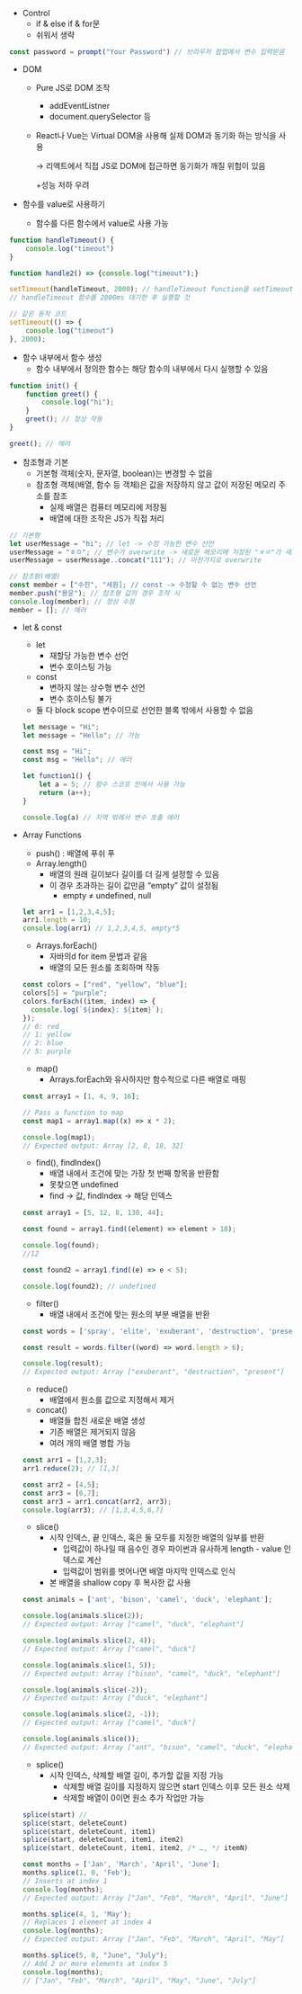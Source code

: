 - Control
    - if & else if & for문
    - 쉬워서 생략

```jsx
const password = prompt("Your Password") // 브라우저 팝업에서 변수 입력받음
```

- DOM
    - Pure JS로 DOM 조작
        - addEventListner
        - document.querySelector 등
    - React나 Vue는 Virtual DOM을 사용해 실제 DOM과 동기화 하는 방식을 사용
        
        → 리액트에서 직접 JS로 DOM에 접근하면 동기화가 깨질 위험이 있음
        
        +성능 저하 우려
        
- 함수를 value로 사용하기
    - 함수를 다른 함수에서 value로 사용 가능

```jsx
function handleTimeout() {
	console.log("timeout")
}

function handle2() => {console.log("timeout");}

setTimeout(handleTimeout, 2000); // handleTimeout function을 setTimeout의 value로 전달
// handleTimeout 함수를 2000ms 대기한 후 실행할 것

// 같은 동작 코드
setTimeout(() => {
	console.log("timeout")
}, 2000);
```

- 함수 내부에서 함수 생성
    - 함수 내부에서 정의한 함수는 해당 함수의 내부에서 다시 실행할 수 있음

```jsx
function init() {
	function greet() {
		console.log("hi");
	}
	greet(); // 정상 작동
}

greet(); // 에러
```

- 참조형과 기본
    - 기본형 객체(숫자, 문자열, boolean)는 변경할 수 없음
    - 참조형 객체(배열, 함수 등 객체)은 값을 저장하지 않고 값이 저장된 메모리 주소를 참조
        - 실제 배열은 컴퓨터 메모리에 저장됨
        - 배열에 대한 조작은 JS가 직접 처리

```jsx
// 기본형
let userMessage = "hi"; // let -> 수정 가능한 변수 선언
userMessage = "ㅎㅇ"; // 변수가 overwrite -> 새로운 메모리에 저장된 "ㅎㅇ"가 새로운 userMessasge가 됨
userMessage = userMessage..concat("111"); // 마찬가지로 overwrite

// 참조형(배열)
const member = ["수진", "세원]; // const -> 수정할 수 없는 변수 선언
member.push("용운"); // 참조형 값의 경우 조작 시 
console.log(member); // 정상 수정
member = []; // 에러
```

- let & const
    - let
        - 재할당 가능한 변수 선언
        - 변수 호이스팅 가능
    - const
        - 변하지 않는 상수형 변수 선언
        - 변수 호이스팅 불가
    - 둘 다 block scope 변수이므로 선언한 블록 밖에서 사용할 수 없음
    
    ```jsx
    let message = "Hi";
    let message = "Hello"; // 가능
    
    const msg = "Hi";
    const msg = "Hello"; // 에러
    
    let function1() {
    	let a = 5; // 함수 스코프 안에서 사용 가능
    	return (a++);
    }
    
    console.log(a) // 지역 밖에서 변수 호출 에러
    ```
    
- Array Functions
    - push() : 배열에 푸쉬 푸
    - Array.length()
        - 배열의 원래 길이보다 길이를 더 길게 설정할 수 있음
        - 이 경우 초과하는 길이 값만큼 “empty” 값이 설정됨
            - empty ≠ undefined, null
    
    ```jsx
    let arr1 = [1,2,3,4,5];
    arr1.length = 10;
    console.log(arr1) // 1,2,3,4,5, empty*5
    ```
    
    - Arrays.forEach()
        - 자바의d for item 문법과 같음
        - 배열의 모든 원소를 조회하며 작동
    
    ```jsx
    const colors = ["red", "yellow", "blue"];
    colors[5] = "purple";
    colors.forEach((item, index) => {
      console.log(`${index}: ${item}`);
    });
    // 0: red
    // 1: yellow
    // 2: blue
    // 5: purple
    ```
    
    - map()
        - Arrays.forEach와 유사하지만 함수적으로 다른 배열로 매핑
    
    ```jsx
    const array1 = [1, 4, 9, 16];
    
    // Pass a function to map
    const map1 = array1.map((x) => x * 2);
    
    console.log(map1);
    // Expected output: Array [2, 8, 18, 32]
    ```
    
    - find(), findIndex()
        - 배열 내에서 조건에 맞는 가장 첫 번째 항목을 반환함
        - 못찾으면 undefined
        - find → 값, findIndex → 해당 인덱스
    
    ```jsx
    const array1 = [5, 12, 8, 130, 44];
    
    const found = array1.find((element) => element > 10);
    
    console.log(found);
    //12
    
    const found2 = array1.find((e) => e < 5);
    
    console.log(found2); // undefined
    ```
    
    - filter()
        - 배열 내에서 조건에 맞는 원소의 부분 배열을 반환
    
    ```jsx
    const words = ['spray', 'elite', 'exuberant', 'destruction', 'present'];
    
    const result = words.filter((word) => word.length > 6);
    
    console.log(result);
    // Expected output: Array ["exuberant", "destruction", "present"]
    ```
    
    - reduce()
        - 배열에서 원소를 값으로 지정해서 제거
    - concat()
        - 배열들 합친 새로운 배열 생성
        - 기존 배열은 제거되지 않음
        - 여러 개의 배열 병합 가능
    
    ```jsx
    const arr1 = [1,2,3];
    arr1.reduce(2); // [1,3]
    
    const arr2 = [4,5];
    const arr3 = [6,7];
    const arr3 = arr1.concat(arr2, arr3);
    console.log(arr3); // [1,3,4,5,6,7]
    
    ```
    
    - slice()
        - 시작 인덱스, 끝 인덱스, 혹은 둘 모두를 지정한 배열의 일부를 반환
            - 입력값이 하나일 때 음수인 경우 파이썬과 유사하게 length - value 인덱스로 계산
            - 입력값이 범위를 벗어나면 배열 마지막 인덱스로 인식
        - 본 배열을 shallow copy 후 복사한 값 사용
    
    ```jsx
    const animals = ['ant', 'bison', 'camel', 'duck', 'elephant'];
    
    console.log(animals.slice(2));
    // Expected output: Array ["camel", "duck", "elephant"]
    
    console.log(animals.slice(2, 4));
    // Expected output: Array ["camel", "duck"]
    
    console.log(animals.slice(1, 5));
    // Expected output: Array ["bison", "camel", "duck", "elephant"]
    
    console.log(animals.slice(-2));
    // Expected output: Array ["duck", "elephant"]
    
    console.log(animals.slice(2, -1));
    // Expected output: Array ["camel", "duck"]
    
    console.log(animals.slice());
    // Expected output: Array ["ant", "bison", "camel", "duck", "elephant"]
    ```
    
    - splice()
        - 시작 인덱스, 삭제할 배열 길이, 추가할 값을 지정 가능
            - 삭제할 배열 길이를 지정하지 않으면 start 인덱스 이후 모든 원소 삭제
            - 삭제할 배열이 0이면 원소 추가 작업만 가능
    
    ```jsx
    splice(start) // 
    splice(start, deleteCount)
    splice(start, deleteCount, item1)
    splice(start, deleteCount, item1, item2)
    splice(start, deleteCount, item1, item2, /* …, */ itemN)
    
    const months = ['Jan', 'March', 'April', 'June'];
    months.splice(1, 0, 'Feb');
    // Inserts at index 1
    console.log(months);
    // Expected output: Array ["Jan", "Feb", "March", "April", "June"]
    
    months.splice(4, 1, 'May');
    // Replaces 1 element at index 4
    console.log(months);
    // Expected output: Array ["Jan", "Feb", "March", "April", "May"]
    
    months.splice(5, 0, "June", "July");
    // Add 2 or more elements at index 5
    console.log(months);
    // ["Jan", "Feb", "March", "April", "May", "June", "July"]
    ```
